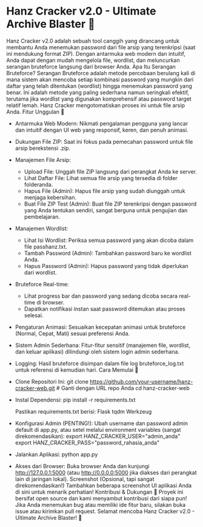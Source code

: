 # Hanz Cracker v2.0 - Ultimate Archive Blaster 🚀

Hanz Cracker v2.0 adalah sebuah tool canggih yang dirancang untuk membantu Anda menemukan password dari file arsip yang terenkripsi (saat ini mendukung format ZIP). Dengan antarmuka web modern dan intuitif, Anda dapat dengan mudah mengelola file, wordlist, dan meluncurkan serangan bruteforce langsung dari browser Anda.
Apa Itu Serangan Bruteforce?
Serangan Bruteforce adalah metode percobaan berulang kali di mana sistem akan mencoba setiap kombinasi password yang mungkin dari daftar yang telah ditentukan (wordlist) hingga menemukan password yang benar. Ini adalah metode yang paling sederhana namun seringkali efektif, terutama jika wordlist yang digunakan komprehensif atau password target relatif lemah. Hanz Cracker mengotomatiskan proses ini untuk file arsip Anda.
Fitur Unggulan 🌟
 * Antarmuka Web Modern: Nikmati pengalaman pengguna yang lancar dan intuitif dengan UI web yang responsif, keren, dan penuh animasi.
 * Dukungan File ZIP: Saat ini fokus pada pemecahan password untuk file arsip berekstensi .zip.
 * Manajemen File Arsip:
   * Upload File: Unggah file ZIP langsung dari perangkat Anda ke server.
   * Lihat Daftar File: Lihat semua file arsip yang tersedia di folder folderanda.
   * Hapus File (Admin): Hapus file arsip yang sudah diunggah untuk menjaga kebersihan.
   * Buat File ZIP Test (Admin): Buat file ZIP terenkripsi dengan password yang Anda tentukan sendiri, sangat berguna untuk pengujian dan pembelajaran.
 * Manajemen Wordlist:
   * Lihat Isi Wordlist: Periksa semua password yang akan dicoba dalam file passhanz.txt.
   * Tambah Password (Admin): Tambahkan password baru ke wordlist Anda.
   * Hapus Password (Admin): Hapus password yang tidak diperlukan dari wordlist.
 * Bruteforce Real-time:
   * Lihat progress bar dan password yang sedang dicoba secara real-time di browser.
   * Dapatkan notifikasi instan saat password ditemukan atau proses selesai.
 * Pengaturan Animasi: Sesuaikan kecepatan animasi untuk bruteforce (Normal, Cepat, Mati) sesuai preferensi Anda.
 * Sistem Admin Sederhana: Fitur-fitur sensitif (manajemen file, wordlist, dan keluar aplikasi) dilindungi oleh sistem login admin sederhana.
 * Logging: Hasil bruteforce disimpan dalam file log bruteforce_log.txt untuk referensi di kemudian hari.
Cara Memulai 🚀
 * Clone Repositori Ini:
   git clone https://github.com/your-username/hanz-cracker-web.git # Ganti dengan URL repo Anda
cd hanz-cracker-web

 * Instal Dependensi:
   pip install -r requirements.txt

   Pastikan requirements.txt berisi:
   Flask
tqdm
Werkzeug

 * Konfigurasi Admin (PENTING!):
   Ubah username dan password admin default di app.py, atau setel melalui environment variables (sangat direkomendasikan):
   export HANZ_CRACKER_USER="admin_anda"
export HANZ_CRACKER_PASS="password_rahasia_anda"

 * Jalankan Aplikasi:
   python app.py

 * Akses dari Browser:
   Buka browser Anda dan kunjungi http://127.0.0.1:5000 (atau http://0.0.0.0:5000 jika diakses dari perangkat lain di jaringan lokal).
Screenshot (Opsional, tapi sangat direkomendasikan!)
Tambahkan beberapa screenshot UI aplikasi Anda di sini untuk menarik perhatian!
Kontribusi & Dukungan 🙏
Proyek ini bersifat open source dan kami menyambut kontribusi dari siapa pun! Jika Anda menemukan bug atau memiliki ide fitur baru, silakan buka issue atau kirimkan pull request.
Selamat mencoba Hanz Cracker v2.0 - Ultimate Archive Blaster! 🚀
